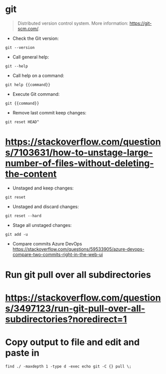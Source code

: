 # git

> Distributed version control system.
> More information: <https://git-scm.com/>.

- Check the Git version:

`git --version`

- Call general help:

`git --help`

- Call help on a command:

`git help {{command}}`

- Execute Git command:

`git {{command}}`

- Remove last commit keep changes:

`git reset HEAD^`


# https://stackoverflow.com/questions/7103631/how-to-unstage-large-number-of-files-without-deleting-the-content
- Unstaged and keep changes:

`git reset`

- Unstaged and discard changes:

`git reset --hard`


- Stage all unstaged changes:

`git add -u`

- Compare commits Azure DevOps https://stackoverflow.com/questions/59533905/azure-devops-compare-two-commits-right-in-the-web-ui

# Run git pull over all subdirectories
# https://stackoverflow.com/questions/3497123/run-git-pull-over-all-subdirectories?noredirect=1
# Copy output to file and edit and paste in
`find ./ -maxdepth 1 -type d -exec echo git -C {} pull \;`